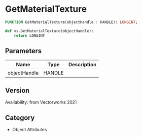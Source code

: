 # GetMaterialTexture

```pascal
FUNCTION GetMaterialTexture(objectHandle : HANDLE): LONGINT;
```

```python
def vs.GetMaterialTexture(objectHandle):
    return LONGINT
```

## Parameters
|Name|Type|Description|
|---|---|---|
|objectHandle|HANDLE|   |

## Version
Availability: from Vectorworks 2021

## Category
* Object Attributes

